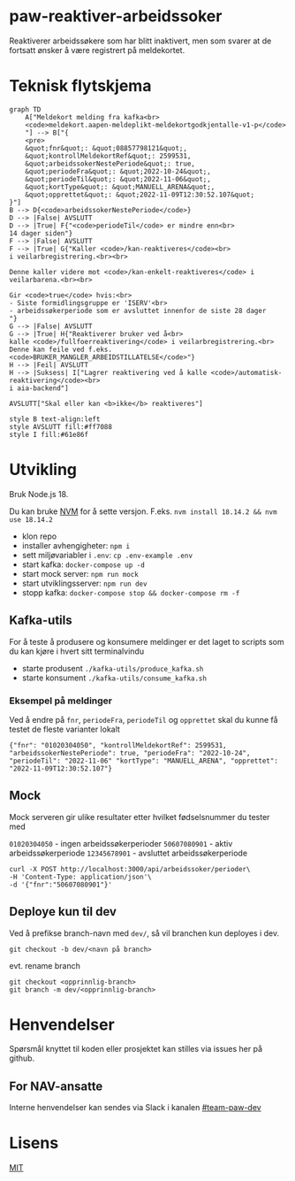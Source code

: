 # paw-reaktiver-arbeidssoker

Reaktiverer arbeidssøkere som har blitt inaktivert, men som svarer at de fortsatt ønsker å være registrert på meldekortet.

# Teknisk flytskjema

```mermaid
graph TD
    A["Meldekort melding fra kafka<br>
    <code>meldekort.aapen-meldeplikt-meldekortgodkjentalle-v1-p</code>
    "] --> B["{
    <pre>
    &quot;fnr&quot;: &quot;08857798121&quot;,
    &quot;kontrollMeldekortRef&quot;: 2599531,
    &quot;arbeidssokerNestePeriode&quot;: true,
    &quot;periodeFra&quot;: &quot;2022-10-24&quot;,
    &quot;periodeTil&quot;: &quot;2022-11-06&quot;,
    &quot;kortType&quot;: &quot;MANUELL_ARENA&quot;,
    &quot;opprettet&quot;: &quot;2022-11-09T12:30:52.107&quot;
}"]
B --> D{<code>arbeidssokerNestePeriode</code>}
D --> |False| AVSLUTT
D --> |True| F{"<code>periodeTil</code> er mindre enn<br>
14 dager siden"}
F --> |False| AVSLUTT
F --> |True| G{"Kaller <code>/kan-reaktiveres</code><br>
i veilarbregistrering.<br><br>

Denne kaller videre mot <code>/kan-enkelt-reaktiveres</code> i veilarbarena.<br><br>

Gir <code>true</code> hvis:<br>
- Siste formidlingsgruppe er 'ISERV'<br>
- arbeidssøkerperiode som er avsluttet innenfor de siste 28 dager
"}
G --> |False| AVSLUTT
G --> |True| H{"Reaktiverer bruker ved å<br>
kalle <code>/fullfoerreaktivering</code> i veilarbregistrering.<br>
Denne kan feile ved f.eks. <code>BRUKER_MANGLER_ARBEIDSTILLATELSE</code>"}
H --> |Feil| AVSLUTT
H --> |Suksess| I["Lagrer reaktivering ved å kalle <code>/automatisk-reaktivering</code><br>
i aia-backend"]

AVSLUTT["Skal eller kan <b>ikke</b> reaktiveres"]

style B text-align:left
style AVSLUTT fill:#ff7088
style I fill:#61e86f
```

# Utvikling

Bruk Node.js 18.

Du kan bruke [NVM](https://github.com/nvm-sh/nvm) for å sette versjon.
F.eks. `nvm install 18.14.2 && nvm use 18.14.2`

-   klon repo
-   installer avhengigheter: `npm i`
-   sett miljøvariabler i `.env`: `cp .env-example .env`
-   start kafka: `docker-compose up -d`
-   start mock server: `npm run mock`
-   start utviklingsserver: `npm run dev`
-   stopp kafka: `docker-compose stop && docker-compose rm -f`

## Kafka-utils

For å teste å produsere og konsumere meldinger er det laget to scripts som du kan kjøre i hvert sitt terminalvindu

-   starte produsent `./kafka-utils/produce_kafka.sh`
-   starte konsument `./kafka-utils/consume_kafka.sh`

### Eksempel på meldinger

Ved å endre på `fnr`, `periodeFra`, `periodeTil` og `opprettet` skal du kunne få testet de fleste varianter lokalt

```
{"fnr": "01020304050", "kontrollMeldekortRef": 2599531, "arbeidssokerNestePeriode": true, "periodeFra": "2022-10-24", "periodeTil": "2022-11-06" "kortType": "MANUELL_ARENA", "opprettet": "2022-11-09T12:30:52.107"}
```

## Mock

Mock serveren gir ulike resultater etter hvilket fødselsnummer du tester med

`01020304050` - ingen arbeidssøkerperioder
`50607080901` - aktiv arbeidssøkerperiode
`12345678901` - avsluttet arbeidssøkerperiode

```
curl -X POST http://localhost:3000/api/arbeidssoker/perioder\
-H 'Content-Type: application/json'\
-d '{"fnr":"50607080901"}'
```

## Deploye kun til dev

Ved å prefikse branch-navn med `dev/`, så vil branchen kun deployes i dev.

```
git checkout -b dev/<navn på branch>
```

evt. rename branch

```
git checkout <opprinnlig-branch>
git branch -m dev/<opprinnlig-branch>
```

# Henvendelser

Spørsmål knyttet til koden eller prosjektet kan stilles via issues her på github.

## For NAV-ansatte

Interne henvendelser kan sendes via Slack i kanalen [#team-paw-dev](https://nav-it.slack.com/archives/CLTFAEW75)

# Lisens

[MIT](LICENSE)
